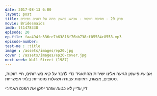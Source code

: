 ```yaml
---
date: 2017-08-13 6:00
layout: post
title: פרק 20 - מסיבת רווקות - אבישג פישמן מתה על רגעים מביכים
movie: Bridesmaids
imdb: tt1478338
episode: 20
ep-file: faa494fc336ce7b63816f76bb738cf05584c8558.mp3
episode-number: 
test-me : :title
image : /assets/images/ep20.jpg
cover : /assets/images/ep20-cover.jpg
next-week: Wall Street (1987)
---
```


אבישג פישמן הגיעה אלינו ישירות מהתאגיד כדי לדבר על קיא בשירותים, חיי רווקות, סטוצים, מצגות, ראיונות עבודה ושאלות מוסריות בלתי אפשריות.

*דין עדיין לא בטוח שזהר יתקן את הפנס האחורי*
